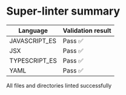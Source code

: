 # Super-linter summary

| Language      | Validation result |
| ------------- | ----------------- |
| JAVASCRIPT_ES | Pass ✅           |
| JSX           | Pass ✅           |
| TYPESCRIPT_ES | Pass ✅           |
| YAML          | Pass ✅           |

All files and directories linted successfully
